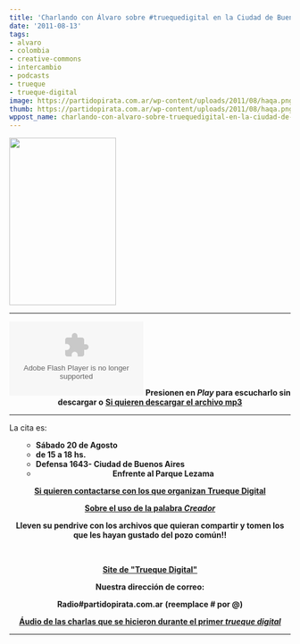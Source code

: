 ```yaml
---
title: 'Charlando con Álvaro sobre #truequedigital en la Ciudad de Buenos Aires'
date: '2011-08-13'
tags:
- alvaro
- colombia
- creative-commons
- intercambio
- podcasts
- trueque
- trueque-digital
image: https://partidopirata.com.ar/wp-content/uploads/2011/08/haqa.png
thumb: https://partidopirata.com.ar/wp-content/uploads/2011/08/haqa.png
wppost_name: charlando-con-alvaro-sobre-truequedigital-en-la-ciudad-de-buenos-aires
---
```


<a href="https://partidopirata.com.ar/wp-content/uploads/2011/08/haqa.png"><img class="aligncenter size-medium wp-image-1590" title="haqa" src="https://partidopirata.com.ar/wp-content/uploads/2011/08/haqa-191x300.png" alt="" width="191" height="300" /></a>

<hr />

<center><object id="player765349" width="240" height="133" classid="clsid:d27cdb6e-ae6d-11cf-96b8-444553540000" codebase="http://download.macromedia.com/pub/shockwave/cabs/flash/swflash.cab#version=6,0,40,0"><param name="AllowScriptAccess" value="always" /><param name="allowFullScreen" value="true" /><param name="wmode" value="transparent" /><param name="src" value="http://www.ivoox.com/playerivoox_ee_765349_1.html" /><param name="allowfullscreen" value="true" /><param name="allowscriptaccess" value="always" /><embed id="player765349" width="240" height="133" type="application/x-shockwave-flash" src="http://www.ivoox.com/playerivoox_ee_765349_1.html" AllowScriptAccess="always" allowFullScreen="true" wmode="transparent" allowfullscreen="true" allowscriptaccess="always" /></object>
<strong>Presionen en <em>Play</em> para escucharlo sin descargar o</strong>
<strong> <a href="http://www.ivoox.com/charlando-alvaro-carrasquilla-sobre-trueque-digital_md_765349_1.mp3" target="_blank">Si quieren descargar el archivo mp3</a></strong></center>

<hr />

La cita es:
<ul>
<ul>
	<li><strong>Sábado 20 de Agosto</strong></li>
	<li><strong>de 15 a 18 hs.</strong></li>
	<li><strong>Defensa 1643- Ciudad de Buenos Aires</strong></li>
	<li style="text-align: center;"><strong>Enfrente al Parque Lezama</strong></li>
</ul>
</ul>
<p style="text-align: center;"><strong><a href="http://www.truequedigital.phunik.com/contactanos.html" target="_blank">Si quieren contactarse con los que organizan Trueque Digital </a></strong></p>
<p style="text-align: center;"><strong>
<a href="http://lists.partidopirata.com.ar/pipermail/general-partidopirata.com.ar/2011-April/005019.html" target="_blank">Sobre el uso de la palabra <em>Creador</em></a></strong></p>
<p style="text-align: center;"><strong>Lleven su pendrive con los archivos que quieran compartir y tomen los que les hayan gustado del pozo común!!</strong></p>
&nbsp;
<p style="text-align: center;"><strong><a href="http://www.truequedigital.phunik.com/" target="_blank">Site de "Trueque Digital"</a></strong></p>
<p style="text-align: center;"><strong>Nuestra dirección de correo:</strong></p>
<p style="text-align: center;"><strong>Radio#partidopirata.com.ar</strong>
<strong> (reemplace # por @)</strong></p>
<p style="text-align: center;"><strong><a href="https://partidopirata.com.ar/1642/audios-del-primer-trueque-digital-en-la-argentina">Áudio de las charlas que se hicieron durante el primer <em>trueque digital</em></a></strong></p>


<hr />
